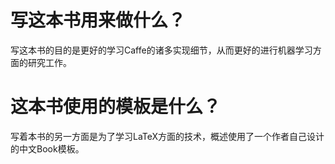 # 写这本书用来做什么？
写这本书的目的是更好的学习Caffe的诸多实现细节，从而更好的进行机器学习方面的研究工作。

# 这本书使用的模板是什么？
写着本书的另一方面是为了学习LaTeX方面的技术，概述使用了一个作者自己设计的中文Book模板。


